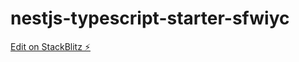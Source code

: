 # nestjs-typescript-starter-sfwiyc

[Edit on StackBlitz ⚡️](https://stackblitz.com/edit/nestjs-typescript-starter-sfwiyc)